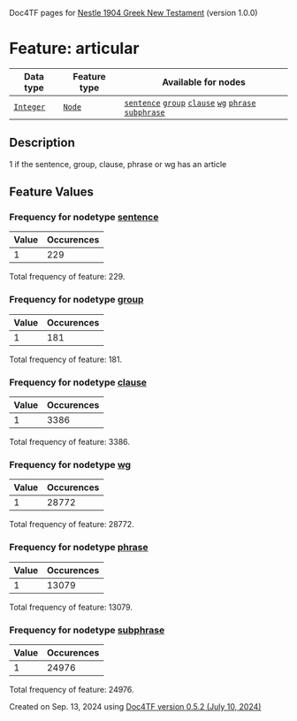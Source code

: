 Doc4TF pages for [Nestle 1904 Greek New Testament](https://github.com/saulocantanhede/tfgreek2/releases/download/1.0.0/tf-1.0.0.zip) (version 1.0.0)
# Feature: articular
Data type|Feature type|Available for nodes
---|---|---
[`Integer`](featuresbydatatype.md#integer)|[`Node`](featuresbytype.md#node)| [`sentence`](featuresbynodetype.md#sentence)  [`group`](featuresbynodetype.md#group)  [`clause`](featuresbynodetype.md#clause)  [`wg`](featuresbynodetype.md#wg)  [`phrase`](featuresbynodetype.md#phrase)  [`subphrase`](featuresbynodetype.md#subphrase) 
## Description
1 if the sentence, group, clause, phrase or wg has an article
## Feature Values
### Frequency for nodetype [sentence](featuresbynodetype.md#sentence)
Value|Occurences
---|---
1|229

Total frequency of feature: 229.
 ### Frequency for nodetype [group](featuresbynodetype.md#group)
Value|Occurences
---|---
1|181

Total frequency of feature: 181.
 ### Frequency for nodetype [clause](featuresbynodetype.md#clause)
Value|Occurences
---|---
1|3386

Total frequency of feature: 3386.
 ### Frequency for nodetype [wg](featuresbynodetype.md#wg)
Value|Occurences
---|---
1|28772

Total frequency of feature: 28772.
 ### Frequency for nodetype [phrase](featuresbynodetype.md#phrase)
Value|Occurences
---|---
1|13079

Total frequency of feature: 13079.
 ### Frequency for nodetype [subphrase](featuresbynodetype.md#subphrase)
Value|Occurences
---|---
1|24976

Total frequency of feature: 24976.
  

Created on Sep. 13, 2024 using [Doc4TF version 0.5.2 (July 10, 2024)](https://github.com/tonyjurg/Doc4TF/blob/main/CreateFeatureDoc.ipynb) 